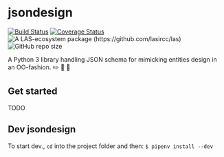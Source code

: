 # jsondesign
[![Build Status](https://travis-ci.com/lasircc/jsondesign.svg?branch=master)](https://travis-ci.com/lasircc/jsondesign) [![Coverage Status](https://coveralls.io/repos/github/lasircc/jsondesign/badge.svg?branch=master)](https://coveralls.io/github/lasircc/jsondesign?branch=master) ![A LAS-ecosystem package (https://github.com/lasircc/las)](https://img.shields.io/badge/LAS%20%F0%9F%9A%80-jsondesign-blue) ![GitHub repo size](https://img.shields.io/github/repo-size/lasircc/jsondesign)

A Python 3 library handling JSON schema for mimicking entities design in an OO-fashion. :pencil2: :straight_ruler: :triangular_ruler:

## Get started
TODO

## Dev jsondesign
To start dev., `cd` into the project folder and then: `$ pipenv install --dev`
